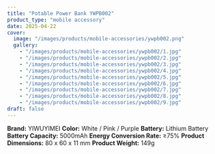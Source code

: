 ```yaml
---
title: "Potable Power Bank YWPB002"
product_type: "mobile accessory"
date: 2025-04-22
cover:
  image: "/images/products/mobile-accessories/ywpb002.png"
  gallery:
    - "/images/products/mobile-accessories/ywpb002/1.jpg"
    - "/images/products/mobile-accessories/ywpb002/2.jpg"
    - "/images/products/mobile-accessories/ywpb002/3.jpg"
    - "/images/products/mobile-accessories/ywpb002/4.jpg"
    - "/images/products/mobile-accessories/ywpb002/5.jpg"
    - "/images/products/mobile-accessories/ywpb002/6.jpg"
    - "/images/products/mobile-accessories/ywpb002/7.jpg"
    - "/images/products/mobile-accessories/ywpb002/8.jpg"
    - "/images/products/mobile-accessories/ywpb002/9.jpg"
draft: false
---
```

**Brand:** YIWUYIMEI
**Color:** White / Pink / Purple
**Battery:** Lithium Battery
**Battery Capacity:** 5000mAh
**Energy Conversion Rate:** ≥75%
**Product Dimensions:** 80 x 60 x 11 mm
**Product Weight:** 149g
